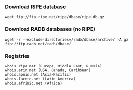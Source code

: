 ### Download RIPE database
```
wget ftp://ftp.ripe.net/ripe/dbase/ripe.db.gz
```

### Download RADB databases (no RIPE)
```
wget -r --exclude-directories=/radb/dbase/archive/ -A gz ftp://ftp.radb.net/radb/dbase/
```

### Registries
```
whois.ripe.net (Europe, Middle East, Russia)
whois.arin.net (USA, Canada, Caribbean)
whois.apnic.net (Asia-Pacific)
whois.lacnic.net (Latin America)
whois.afrinic.net (Africa)
```

